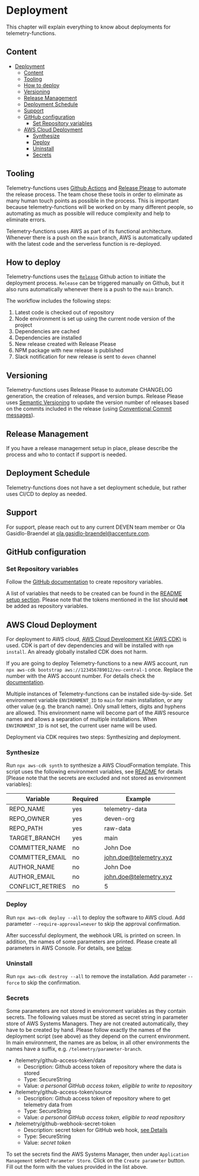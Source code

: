 # Deployment
This chapter will explain everything to know about deployments for telemetry-functions.

## Content
- [Deployment](#deployment)
  - [Content](#content)
  - [Tooling](#tooling)
  - [How to deploy](#how-to-deploy)
  - [Versioning](#versioning)
  - [Release Management](#release-management)
  - [Deployment Schedule](#deployment-schedule)
  - [Support](#support)
  - [GitHub configuration](#github-configuration)
    - [Set Repository variables](#set-repository-variables)
  - [AWS Cloud Deployment](#aws-cloud-deployment)
    - [Synthesize](#synthesize)
    - [Deploy](#deploy)
    - [Uninstall](#uninstall)
    - [Secrets](#secrets)

## Tooling
Telemetry-functions uses [Github Actions](https://github.com/features/actions) and [Release Please](https://github.com/googleapis/release-please) to automate the release process. The team chose these tools in order to eliminate as many human touch points as possible in the process. This is important because telemetry-functions will be worked on by many different people, so automating as much as possible will reduce complexity and help to eliminate errors.  

Telemetry-functions uses AWS as part of its functional architecture. Whenever there is a push on the `main` branch, AWS is automatically updated with the latest code and the serverless function is  re-deployed.

## How to deploy
Telemetry-functions uses the [`Release`]('./../.github/workflows/release.yml) Github action to initiate the deployment process. `Release` can be triggered manually on Github, but it also runs automatically whenever there is a push to the `main` branch. 

The workflow includes the following steps: 

1. Latest code is checked out of repository
2. Node environment is set up using the current node version of the project
3. Dependencies are cached
4. Dependencies are installed
5. New release created with Release Please
6. NPM package with new release is published
7. Slack notification for new release is sent to `deven` channel

## Versioning
Telemetry-functions uses Release Please to automate CHANGELOG generation, the creation of releases, and version bumps. Release Please uses [Semantic Versioning](https://semver.org/) to update the version number of releases based on the commits included in the release (using [Conventional Commit messages](https://www.conventionalcommits.org/en/v1.0.0/)).

## Release Management
If you have a release management setup in place, please describe the process and who to contact if support is needed.

## Deployment Schedule
Telemetry-functions does not have a set deployment schedule, but rather uses CI/CD to deploy as needed.

## Support
For support, please reach out to any current DEVEN team member or Ola Gasidlo-Braendel at [ola.gasidlo-braendel@accenture.com](mailto:ola.gasidlo-braendel@accenture.com).

## GitHub configuration

### Set Repository variables

Follow the [GitHub documentation](https://docs.github.com/en/actions/learn-github-actions/variables#creating-configuration-variables-for-a-repository) to create repository variables.

A list of variables that needs to be created can be found in the [README setup section](../README.md#setup). Please note that the tokens mentioned in the list should **not** be added as repository variables.

## AWS Cloud Deployment
For deployment to AWS cloud, [AWS Cloud Development Kit (AWS CDK)](https://docs.aws.amazon.com/cdk/v2/guide/home.html) is used. CDK is part of dev dependencies and will be installed with `npm install`. An already globally installed CDK does not harm.

If you are going to deploy Telemetry-functions to a new AWS account, run `npx aws-cdk bootstrap aws://123456789012/eu-central-1` once. Replace the number with the AWS account number. For details check the [documentation](https://docs.aws.amazon.com/cdk/v2/guide/bootstrapping.html).

Multiple instances of Telemetry-functions can be installed side-by-side. Set environment variable `ENVIRONMENT_ID` to `main` for main installation, or any other value (e.g. the branch name). Only small letters, digits and hyphens are allowed. This environment name will become part of the AWS resource names and allows a separation of multiple installations. When `ENVIRONMENT_ID` is not set, the current user name will be used.

Deployment via CDK requires two steps: Synthesizing and deployment.

### Synthesize
Run `npx aws-cdk synth` to synthesize a AWS CloudFormation template. This script uses the following environment variables, see [README](../README.md#setup) for details  [Please note that the secrets are excluded and not stored as environment variables]:

Variable         | Required | Example
---------------- | -------- | ----------------------
REPO_NAME        | yes      | telemetry-data
REPO_OWNER       | yes      | deven-org
REPO_PATH        | yes      | raw-data
TARGET_BRANCH    | yes      | main
COMMITTER_NAME   | no       | John Doe
COMMITTER_EMAIL  | no       | john.doe@telemetry.xyz
AUTHOR_NAME      | no       | John Doe
AUTHOR_EMAIL     | no       | john.doe@telemetry.xyz
CONFLICT_RETRIES | no       | 5

### Deploy
Run `npx aws-cdk deploy --all` to deploy the software to AWS cloud. Add parameter `--require-approval=never` to skip the approval confirmation.

After successful deployment, the webhook URL is printed on screen.
In addition, the names of some parameters are printed. Please create all parameters in AWS Console. For details, see [below](#secrets).

### Uninstall

Run `npx aws-cdk destroy --all` to remove the installation. Add parameter `--force` to skip the confirmation.

### Secrets
Some parameters are not stored in environment variables as they contain secrets. The following values must be stored as secret string in parameter store of AWS Systems Managers. They are not created automatically, they have to be created by hand. Please follow exactly the names of the deployment script (see above) as they depend on the current environment. In main environment, the names are as below, in all other environments the names have a suffix, e.g. `/telemetry/parameter-branch`.

- /telemetry/github-access-token/data
  - Description: Github access token of repository where the data is stored
  - Type: SecureString
  - Value: *a personal GitHub access token, eligible to write to repository*
- /telemetry/github-access-token/source
  - Description: Github access token of repository where to get telemetry data from
  - Type: SecureString
  - Value: *a personal GitHub access token, eligible to read repository*
- /telemetry/github-webhook-secret-token
  - Description: secret token for GitHub web hook, [see Details](https://docs.github.com/en/webhooks/using-webhooks/creating-webhooks)
  - Type: SecureString
  - Value: *secret token*

To set the secrets find the AWS Systems Manager, then under `Application Management` select `Parameter Store`.
Click on the `Create parameter` button. Fill out the form with the values provided in the list above.